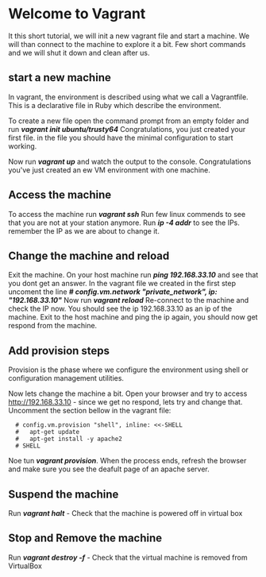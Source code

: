 # Welcome to Vagrant #

It this short tutorial, we will init a new vagrant file and start a machine.
We will than connect to the machine to explore it a bit.
Few short commands and we will shut it down and clean after us.

## start a new machine ##
In vagrant, the environment is described using what we call a Vagrantfile. This is a declarative file in Ruby which describe the environment.

To create a new file open the command prompt from an empty folder and run **_vagrant init ubuntu/trusty64_**
Congratulations, you just created your first file. in the file you should have the minimal configuration to start working.

Now run **_vagrant up_** and watch the output to the console.
Congratulations you've just created an ew VM environment with one machine.


## Access the machine ##
To access the machine run **_vagrant ssh_**
Run few linux commends to see that you are not at your station anymore. 
Run **_ip -4 addr_** to see the IPs. remember the IP as we are about to change it.

## Change the machine and reload ##
Exit the machine. 
On your host machine run **_ping 192.168.33.10_** and see that you dont get an answer.
In the vagrant file we created in the first step uncoment the line **_# config.vm.network "private_network", ip: "192.168.33.10"_**
Now run **_vagrant reload_**
Re-connect to the machine and check the IP now. You should see the ip 192.168.33.10 as an ip of the machine.
Exit to the host machine and ping the ip again, you should now get respond from the machine.

## Add provision steps ##
Provision is the phase where we configure the environment using shell or configuration management utilities.

Now lets change the machine a bit.
Open your browser and try to access http://192.168.33.10 - since we get no respond, lets try and change that.
Uncomment the section bellow in the vagrant file:
```shell
  # config.vm.provision "shell", inline: <<-SHELL
  #   apt-get update
  #   apt-get install -y apache2
  # SHELL
```
Noe tun **_vagrant provision_**. When the process ends, refresh the browser and make sure you see the deafult page of an apache server.


## Suspend the machine ##
Run **_vagrant halt_**    - Check that the machine is powered off in virtual box

## Stop and Remove the machine ##
Run **_vagrant destroy -f_**   - Check that the virtual machine is removed from VirtualBox